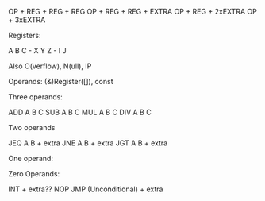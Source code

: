 OP + REG + REG + REG
OP + REG + REG + EXTRA
OP + REG + 2xEXTRA
OP + 3xEXTRA


Registers:

A B C - X Y Z - I J

Also O(verflow), N(ull), IP

Operands:
(&)Register([]), const

Three operands:

ADD A B C
SUB A B C
MUL A B C
DIV A B C

Two operands

JEQ A B + extra
JNE A B + extra
JGT A B + extra


One operand:


Zero Operands:

INT + extra??
NOP
JMP (Unconditional) + extra
